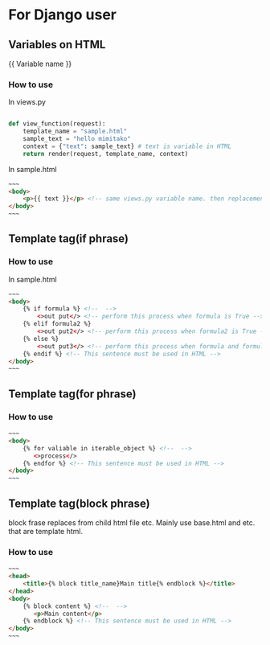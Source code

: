 # For Django user

## Variables on HTML

{{ Variable name }} <!-- Variable name is defined in Django -->

### How to use

In views.py
```Python

def view_function(request):
    template_name = "sample.html"
    sample_text = "hello mimitako"
    context = {"text": sample_text} # text is variable in HTML
    return render(request, template_name, context)

```

In sample.html
```html
~~~
<body>
    <p>{{ text }}</p> <!-- same views.py variable name. then replacement "hello mimitako"-->
</body>
~~~
```

## Template tag(if phrase)
### How to use

In sample.html
```html
~~~
<body>
    {% if formula %} <!--  -->
        <>out put</> <!-- perform this process when formula is True -->
    {% elif formula2 %}
        <>out put2</> <!-- perform this process when formula2 is True -->
    {% else %}
        <>out put3</> <!-- perform this process when formula and formula2 are False -->
    {% endif %} <!-- This sentence must be used in HTML -->
</body>
~~~
```

## Template tag(for phrase)
### How to use

```html
~~~
<body>
    {% for valiable in iterable_object %} <!--  -->
       <>process</>
    {% endfor %} <!-- This sentence must be used in HTML -->
</body>
~~~
```

## Template tag(block phrase)
block frase replaces from child html file etc.
Mainly use base.html and etc. that are template html.

### How to use


```html
~~~
<head>
    <title>{% block title_name}Main title{% endblock %}</title>
</head>
<body>
    {% block content %} <!--  -->
       <p>Main content</p>
    {% endblock %} <!-- This sentence must be used in HTML -->
</body>
~~~
```


    

